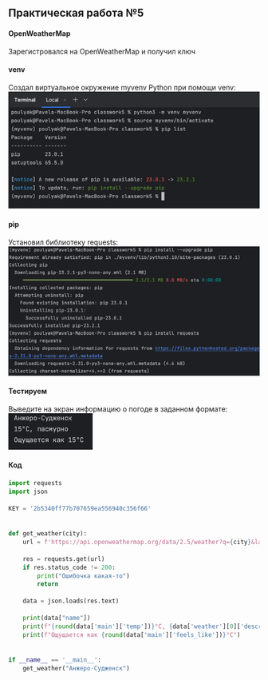 ## Практическая работа №5
#### OpenWeatherMap
Зарегистровался на OpenWeatherMap и получил ключ

#### venv
Создал виртуальное окружение myvenv Python при помощи venv:
![](img.png)

#### pip
Установил библиотеку requests:
![](img_1.png)

#### Тестируем
Выведите на экран информацию о погоде в заданном формате:
![](img_3.png)


#### Код 
```python
import requests
import json

KEY = '2b5340ff77b707659ea556940c356f66'


def get_weather(city):
    url = f'https://api.openweathermap.org/data/2.5/weather?q={city}&lang=ru&units=metric&APPID={KEY}'

    res = requests.get(url)
    if res.status_code != 200:
        print("Ошибочка какая-то")
        return

    data = json.loads(res.text)

    print(data["name"])
    print(f"{round(data['main']['temp'])}°C, {data['weather'][0]['description']}");
    print(f"Ощущается как {round(data['main']['feels_like'])}°C")


if __name__ == '__main__':
    get_weather("Анжеро-Судженск")

```